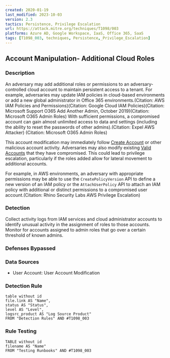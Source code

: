 ```yaml
---
created: 2020-01-19
last_modified: 2023-10-03
version: 2.3
tactics: Persistence, Privilege Escalation
url: https://attack.mitre.org/techniques/T1098/003
platforms: Azure AD, Google Workspace, IaaS, Office 365, SaaS
tags: [T1098_003, techniques, Persistence,_Privilege_Escalation]
---
```


## Account Manipulation- Additional Cloud Roles

### Description

An adversary may add additional roles or permissions to an adversary-controlled cloud account to maintain persistent access to a tenant. For example, adversaries may update IAM policies in cloud-based environments or add a new global administrator in Office 365 environments.(Citation: AWS IAM Policies and Permissions)(Citation: Google Cloud IAM Policies)(Citation: Microsoft Support O365 Add Another Admin, October 2019)(Citation: Microsoft O365 Admin Roles) With sufficient permissions, a compromised account can gain almost unlimited access to data and settings (including the ability to reset the passwords of other admins).(Citation: Expel AWS Attacker)
(Citation: Microsoft O365 Admin Roles) 

This account modification may immediately follow [Create Account](https://attack.mitre.org/techniques/T1136) or other malicious account activity. Adversaries may also modify existing [Valid Accounts](https://attack.mitre.org/techniques/T1078) that they have compromised. This could lead to privilege escalation, particularly if the roles added allow for lateral movement to additional accounts.

For example, in AWS environments, an adversary with appropriate permissions may be able to use the <code>CreatePolicyVersion</code> API to define a new version of an IAM policy or the <code>AttachUserPolicy</code> API to attach an IAM policy with additional or distinct permissions to a compromised user account.(Citation: Rhino Security Labs AWS Privilege Escalation)

### Detection

Collect activity logs from IAM services and cloud administrator accounts to identify unusual activity in the assignment of roles to those accounts. Monitor for accounts assigned to admin roles that go over a certain threshold of known admins. 

### Defenses Bypassed



### Data Sources

  - User Account: User Account Modification
### Detection Rule

```dataview
table without id
file.link AS "Name",
status AS "Status",
level AS "Level",
logsrc_product AS "Log Source Product"
FROM "Detection Rules" AND #T1098_003
```

### Rule Testing

```dataview
TABLE without id
filename AS "Name"
FROM "Testing Runbooks" AND #T1098_003
```
